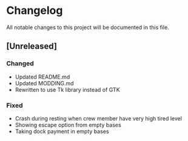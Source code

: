 # Changelog
All notable changes to this project will be documented in this file.

## [Unreleased]

### Changed
- Updated README.md
- Updated MODDING.md
- Rewritten to use Tk library instead of GTK

### Fixed
- Crash during resting when crew member have very high tired level
- Showing escape option from empty bases
- Taking dock payment in empty bases
